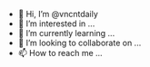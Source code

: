 - 👋 Hi, I’m @vncntdaily
- 👀 I’m interested in ...
- 🌱 I’m currently learning ...
- 💞️ I’m looking to collaborate on ...
- 📫 How to reach me ...

<!---
vncntdaily/vncntdaily is a ✨ special ✨ repository because its `README.md` (this file) appears on your GitHub profile.
You can click the Preview link to take a look at your changes.
--->
